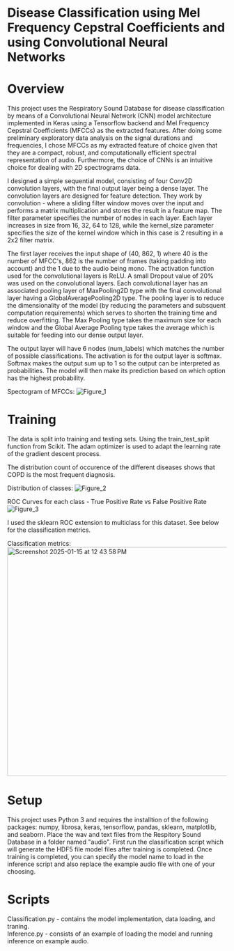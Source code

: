 # Disease Classification using Mel Frequency Cepstral Coefficients and using Convolutional Neural Networks

# Overview

This project uses the Respiratory Sound Database for disease classification by means of a Convolutional Neural Network (CNN) model architecture implemented in Keras using a Tensorflow backend and Mel Frequency Cepstral Coefficients (MFCCs) as the extracted features. After doing some preliminary exploratory data analysis on the signal durations and frequencies, I chose MFCCs as my extracted feature of choice given that they are a compact, robust, and computationally efficient spectral representation of audio. Furthermore, the choice of CNNs is an intuitive choice for dealing with 2D spectrograms data. 

I designed a simple sequential model, consisting of four Conv2D convolution layers, with the final output layer being a dense layer. The convolution layers are designed for feature detection. They work by convolution - where a sliding filter window moves over the input and performs a matrix multiplication and stores the result in a feature map. The filter parameter specifies the number of nodes in each layer. Each layer increases in size from 16, 32, 64 to 128, while the kernel_size parameter specifies the size of the kernel window which in this case is 2 resulting in a 2x2 filter matrix.

The first layer receives the input shape of (40, 862, 1) where 40 is the number of MFCC's, 862 is the number of frames (taking padding into account) and the 1 due to the audio being mono. The activation function used for the convolutional layers is ReLU. A small Dropout value of 20% was used on the convolutional layers. Each convolutional layer has an associated pooling layer of MaxPooling2D type with the final convolutional layer having a GlobalAveragePooling2D type. The pooling layer is to reduce the dimensionality of the model (by reducing the parameters and subsquent computation requirements) which serves to shorten the training time and reduce overfitting. The Max Pooling type takes the maximum size for each window and the Global Average Pooling type takes the average which is suitable for feeding into our dense output layer.

The output layer will have 6 nodes (num_labels) which matches the number of possible classifications. The activation is for the output layer is softmax. Softmax makes the output sum up to 1 so the output can be interpreted as probabilities. The model will then make its prediction based on which option has the highest probability.

Spectogram of MFCCs: 
![Figure_1](https://github.com/user-attachments/assets/1ae3485a-fa1e-428c-940d-21824bbf3250)

# Training 

The data is split into training and testing sets. Using the train_test_split function from Scikit. The adam optimizer is used to adapt the learning rate of the gradient descent process. 

The distribution count of occurence of the different diseases shows that COPD is the most frequent diagnosis. 

Distribution of classes:
![Figure_2](https://github.com/user-attachments/assets/16a8b7a5-758a-40f2-825a-2012f588c049)


ROC Curves for each class - True Positive Rate vs False Positive Rate 
![Figure_3](https://github.com/user-attachments/assets/a648d0e0-64c5-4c96-ae78-edf5adcc0c4d)

I used the sklearn ROC extension to multiclass for this dataset. See below for the classification metrics.  <br /> 

Classification metrics:  <br /> <img width="526" alt="Screenshot 2025-01-15 at 12 43 58 PM" src="https://github.com/user-attachments/assets/a291255e-8bdb-4288-ae32-0028baf6a7df" /> 


# Setup 

This project uses Python 3 and requires the installtion of the following packages: numpy, librosa, keras, tensorflow, pandas, sklearn, matplotlib, and seaborn. Place the wav and text files from the Respitory Sound Database in a folder named "audio". First run the classification script which will generate the HDF5 file model files after training is completed. Once training is completed, you can specify the model name to load in the inference script and also replace the example audio file with one of your choosing.   

# Scripts 

Classification.py - contains the model implementation, data loading, and traning.  <br /> Inference.py - consists of an example of loading the model and running inference on example audio.  <br /> 
